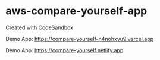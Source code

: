 # aws-compare-yourself-app
Created with CodeSandbox

Demo App: https://compare-yourself-n4nohxvu9.vercel.app

Demo App: https://compare-yourself.netlify.app

